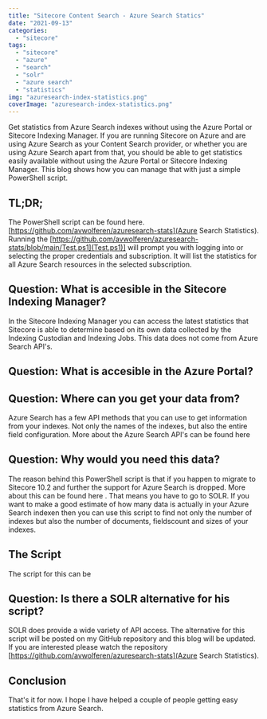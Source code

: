 ```yaml
---
title: "Sitecore Content Search - Azure Search Statics"
date: "2021-09-13"
categories: 
  - "sitecore"
tags: 
  - "sitecore"
  - "azure"
  - "search"
  - "solr"
  - "azure search"
  - "statistics"
img: "azuresearch-index-statistics.png"
coverImage: "azuresearch-index-statistics.png"
---
```


Get statistics from Azure Search indexes without using the Azure Portal or Sitecore Indexing Manager. If you are running Sitecore on Azure and are using Azure Search as your Content Search provider, or whether you are using Azure Search apart from that, you should be able to get statistics easily available without using the Azure Portal or Sitecore Indexing Manager. This blog shows how you can manage that with just a simple PowerShell script.

## TL;DR;

The PowerShell script can be found here. [https://github.com/avwolferen/azuresearch-stats](Azure Search Statistics). Running the [https://github.com/avwolferen/azuresearch-stats/blob/main/Test.ps1](Test.ps1)] will prompt you with logging into or selecting the proper credentials and subscription. It will list the statistics for all Azure Search resources in the selected subscription. 

## Question: What is accesible in the Sitecore Indexing Manager?

In the Sitecore Indexing Manager you can access the latest statistics that Sitecore is able to determine based on its own data collected by the Indexing Custodian and Indexing Jobs. This data does not come from Azure Search API's.

## Question: What is accesible in the Azure Portal?



## Question: Where can you get your data from?

Azure Search has a few API methods that you can use to get information from your indexes. Not only the names of the indexes, but also the entire field configuration. More about the Azure Search API's can be found here []()

## Question: Why would you need this data?

The reason behind this PowerShell script is that if you happen to migrate to Sitecore 10.2 and further the support for Azure Search is dropped. More about this can be found here [](). That means you have to go to SOLR. If you want to make a good estimate of how many data is actually in your Azure Search indexen then you can use this script to find not only the number of indexes but also the number of documents, fieldscount and sizes of your indexes.

## The Script

The script for this can be 

## Question: Is there a SOLR alternative for his script?

SOLR does provide a wide variety of API access. The alternative for this script will be posted on my GitHub repository and this blog will be updated. If you are interested please watch the repository [https://github.com/avwolferen/azuresearch-stats](Azure Search Statistics).


## Conclusion

That's it for now. I hope I have helped a couple of people getting easy statistics from Azure Search.